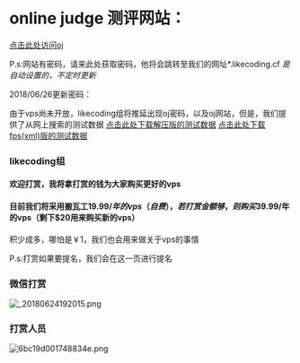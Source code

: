 # online judge 测评网站：
<a href="http://oj.likecoding.cf">点击此处访问oj</a>

P.s:网站有密码，请来此处获取密码，他将会跳转至我们的网址*.likecoding.cf *是自动设置的，不定时更新*

2018/06/26更新密码：

由于vps尚未开放，likecoding组将推延出现oj密码，以及oj网站，但是，我们提供了从网上搜索的测试数据
<a href="https://likecoding.cf/img/freeproblemset.zip">点击此处下载解压版的测试数据</a>
<a href="https://likecoding.cf/img/xmlfreeproblemset.zip">点击此处下载fps(xml)版的测试数据</a>

### likecoding组

#### 欢迎打赏，我将拿打赏的钱为大家购买更好的vps
#### 目前我们将采用搬瓦工$19.99/年的vps（自费），若打赏金额够，则购买$39.99/年的vps（剩下$20用来购买新的vps）
积少成多，哪怕是￥1，我们也会用来做关于vps的事情

P.s:打赏如果要提名，我们会在这一页进行提名

### 微信打赏
![_20180624192015.png](https://wailian.work/images/2018/06/24/_20180624192015.png)
### 打赏人员
![6bc19d001748834e.png](https://wailian.work/images/2018/06/24/6bc19d001748834e.png)
